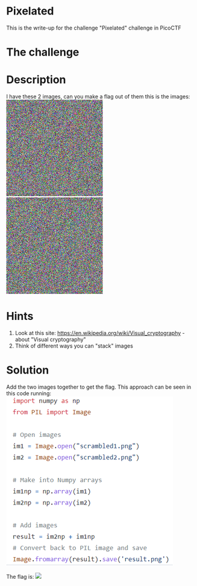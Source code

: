 # Pixelated
This is the write-up for the challenge "Pixelated" challenge in PicoCTF

# The challenge

# Description
I have these 2 images, can you make a flag out of them
this is the images:
![](img/scrambled1.png)
![](img/scrambled2.png)


# Hints
1. Look at this site: https://en.wikipedia.org/wiki/Visual_cryptography - about "Visual cryptography"
2. Think of different ways you can "stack" images

# Solution
Add the two images together to get the flag. 
This approach can be seen in this code running:
![](img/code_solution.png)


The flag is:
![](result.png)


